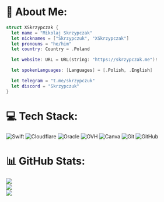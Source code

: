 # 💫 About Me:
```SWIFT
struct XSkrzypczak {
  let name = "Mikolaj Skrzypczak"
  let nicknames = ["Skrzypczuk", "XSkrzypczak"]
  let pronouns = "he/him"
  let country: Country = .Poland

  let website: URL = URL(string: "https://skrzypczak.me")!

  let spokenLanguages: [Languages] = [.Polish, .English]

  let telegram = "t.me/skrzypczuk"
  let discord = "Skrzypczuk"
}
```


# 💻 Tech Stack:
![Swift](https://img.shields.io/badge/swift-F54A2A?style=for-the-badge&logo=swift&logoColor=white) ![Cloudflare](https://img.shields.io/badge/Cloudflare-F38020?style=for-the-badge&logo=Cloudflare&logoColor=white) ![Oracle](https://img.shields.io/badge/Oracle-F80000?style=for-the-badge&logo=oracle&logoColor=white) ![OVH](https://img.shields.io/badge/ovh-%23123F6D.svg?style=for-the-badge&logo=ovh&logoColor=#123F6D) ![Canva](https://img.shields.io/badge/Canva-%2300C4CC.svg?style=for-the-badge&logo=Canva&logoColor=white) ![Git](https://img.shields.io/badge/git-%23F05033.svg?style=for-the-badge&logo=git&logoColor=white) ![GitHub](https://img.shields.io/badge/github-%23121011.svg?style=for-the-badge&logo=github&logoColor=white)
# 📊 GitHub Stats:
![](https://github-readme-stats.vercel.app/api?username=XSkrzypczak&theme=radical&hide_border=false&include_all_commits=false&count_private=false)<br/>
![](https://github-readme-streak-stats.herokuapp.com/?user=XSkrzypczak&theme=radical&hide_border=false)<br/>
![](https://github-readme-stats.vercel.app/api/top-langs/?username=XSkrzypczak&theme=radical&hide_border=false&include_all_commits=false&count_private=false&layout=compact)
